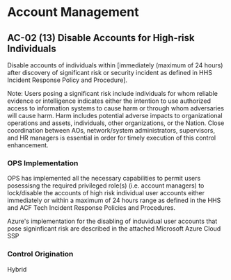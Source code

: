 # Account Management
## AC-02 (13) Disable Accounts for High-risk Individuals

Disable accounts of individuals within [immediately (maximum of 24 hours) after discovery of significant risk or security incident as defined in HHS Incident Response Policy and Procedure].

Note: Users posing a significant risk include individuals for whom reliable evidence or intelligence indicates either the intention to use authorized access to information systems to cause harm or through whom adversaries will cause harm. Harm includes potential adverse impacts to organizational operations and assets, individuals, other organizations, or the Nation. Close coordination between AOs, network/system administrators, supervisors, and HR managers is essential in order for timely execution of this control enhancement.


### OPS Implementation

OPS has implemented all the necessary capabilities to permit users posessisng the required privileged role(s) (i.e. account managers) to lock/disable the accounts of high risk individual user accounts either immediately or within a maximum of 24 hours range as defined in the HHS and ACF Tech Incident Response Policies and Procedures.

Azure's implementation for the disabling of induvidual user accounts that pose signinficant risk are described in the attached Microsoft Azure Cloud SSP

### Control Origination

Hybrid 
